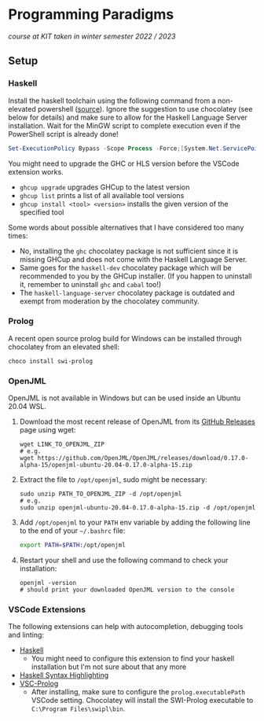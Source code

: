 # Programming Paradigms
*course at KIT taken in winter semester 2022 / 2023*

## Setup
### **Haskell**
Install the haskell toolchain using the following command from a non-elevated
powershell ([source](https://www.haskell.org/ghcup/)).
Ignore the suggestion to use chocolatey (see below for details) and make sure to
allow for the Haskell Language Server installation.
Wait for the MinGW script to complete execution even if the PowerShell script is
already done!
 
```powershell
Set-ExecutionPolicy Bypass -Scope Process -Force;[System.Net.ServicePointManager]::SecurityProtocol = [System.Net.ServicePointManager]::SecurityProtocol -bor 3072; try { Invoke-Command -ScriptBlock ([ScriptBlock]::Create((Invoke-WebRequest https://www.haskell.org/ghcup/sh/bootstrap-haskell.ps1 -UseBasicParsing))) -ArgumentList $true } catch { Write-Error $_ }
```

You might need to upgrade the GHC or HLS version before the VSCode extension
works.
* `ghcup upgrade` upgrades GHCup to the latest version
* `ghcup list` prints a list of all available tool versions
* `ghcup install <tool> <version>` installs the given version of the specified
  tool

Some words about possible alternatives that I have considered too many times:
* No, installing the `ghc` chocolatey package is not sufficient since it is
  missing GHCup and does not come with the Haskell Language Server.
* Same goes for the `haskell-dev` chocolatey package which will be recommended
  to you by the GHCup installer.
  (If you happen to uninstall it, remember to uninstall `ghc` and `cabal` too!)
* The `haskell-language-server` chocolatey package is outdated and exempt from
  moderation by the chocolatey community.

### **Prolog**
A recent open source prolog build for Windows can be installed through
chocolatey from an elevated shell:

```shell
choco install swi-prolog
```

### **OpenJML**
OpenJML is not available in Windows but can be used inside an Ubuntu 20.04 WSL.

1. Download the most recent release of OpenJML from its
   [GitHub Releases](https://github.com/OpenJML/OpenJML/releases/latest) page using
   wget:

   ```shell
   wget LINK_TO_OPENJML_ZIP
   # e.g.
   wget https://github.com/OpenJML/OpenJML/releases/download/0.17.0-alpha-15/openjml-ubuntu-20.04-0.17.0-alpha-15.zip
   ```
2. Extract the file to `/opt/openjml`, sudo might be necessary:

   ```shell
   sudo unzip PATH_TO_OPENJML_ZIP -d /opt/openjml
   # e.g.
   sudo unzip openjml-ubuntu-20.04-0.17.0-alpha-15.zip -d /opt/openjml
   ```
3. Add `/opt/openjml` to your `PATH` env variable by adding the following line
   to the end of your `~/.bashrc` file:

   ```bash
   export PATH=$PATH:/opt/openjml
   ```
4. Restart your shell and use the following command to check your installation:
   
   ```shell
   openjml -version
   # should print your downloaded OpenJML version to the console
   ```

### **VSCode Extensions**
The following extensions can help with autocompletion, debugging tools and
linting:

* [Haskell](https://marketplace.visualstudio.com/items?itemName=haskell.haskell)
  * You might need to configure this extension to find your haskell installation
    but I'm not sure about that any more 
* [Haskell Syntax Highlighting](https://marketplace.visualstudio.com/items?itemName=justusadam.language-haskell)
* [VSC-Prolog](https://marketplace.visualstudio.com/items?itemName=arthurwang.vsc-prolog)
  * After installing, make sure to configure the `prolog.executablePath` VSCode
    setting.
    Chocolatey will install the SWI-Prolog executable to `C:\Program Files\swipl\bin`.

